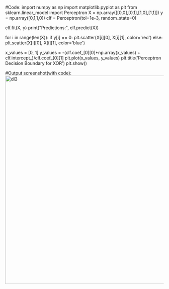 #Code:
import numpy as np
import matplotlib.pyplot as plt
from sklearn.linear_model import Perceptron
X = np.array([[0,0],[0,1],[1,0],[1,1]])
y = np.array([0,1,1,0])
clf = Perceptron(tol=1e-3, random_state=0)

clf.fit(X, y)
print("Predictions:", clf.predict(X))

for i in range(len(X)):
if y[i] == 0:
plt.scatter(X[i][0], X[i][1], color='red')
else:
plt.scatter(X[i][0], X[i][1], color='blue')

x_values = [0, 1]
y_values = -(clf.coef_[0][0]*np.array(x_values) + clf.intercept_)/clf.coef_[0][1]
plt.plot(x_values, y_values)
plt.title('Perceptron Decision Boundary for XOR')
plt.show()

#Output screenshot(with code):
<img width="739" height="662" alt="dl3" src="https://github.com/user-attachments/assets/35060446-0396-4fc1-b27d-1ef807f9051d" />
